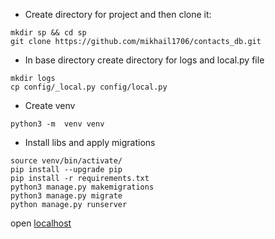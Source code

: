 - Create directory for project and then clone it:
```
mkdir sp && cd sp
git clone https://github.com/mikhail1706/contacts_db.git
```

- In base directory create directory for logs and local.py file 
```
mkdir logs
cp config/_local.py config/local.py
```

- Create venv
```
python3 -m  venv venv
```

- Install libs and apply migrations

````
source venv/bin/activate/
pip install --upgrade pip
pip install -r requirements.txt
python3 manage.py makemigrations
python3 manage.py migrate
python manage.py runserver
````
open [localhost](http://localhost:8000)